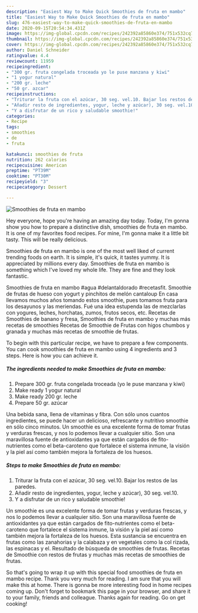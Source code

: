 ```yaml
---
description: "Easiest Way to Make Quick Smoothies de fruta en mambo"
title: "Easiest Way to Make Quick Smoothies de fruta en mambo"
slug: 476-easiest-way-to-make-quick-smoothies-de-fruta-en-mambo
date: 2020-09-15T20:54:34.431Z
image: https://img-global.cpcdn.com/recipes/242392a85860e374/751x532cq70/smoothies-de-fruta-en-mambo-foto-principal.jpg
thumbnail: https://img-global.cpcdn.com/recipes/242392a85860e374/751x532cq70/smoothies-de-fruta-en-mambo-foto-principal.jpg
cover: https://img-global.cpcdn.com/recipes/242392a85860e374/751x532cq70/smoothies-de-fruta-en-mambo-foto-principal.jpg
author: Daniel Schneider
ratingvalue: 4.4
reviewcount: 11959
recipeingredient:
- "300 gr. fruta congelada troceada yo le puse manzana y kiwi"
- "1 yogur natural"
- "200 gr. leche"
- "50 gr. azcar"
recipeinstructions:
- "Triturar la fruta con el azúcar, 30 seg. vel.10. Bajar los restos de las paredes."
- "Añadir resto de ingredientes, yogur, leche y azúcar), 30 seg. vel.10."
- "Y a disfrutar de un rico y saludable smoothie!"
categories:
- Recipe
tags:
- smoothies
- de
- fruta

katakunci: smoothies de fruta 
nutrition: 262 calories
recipecuisine: American
preptime: "PT39M"
cooktime: "PT30M"
recipeyield: "3"
recipecategory: Dessert

---
```



![Smoothies de fruta en mambo](https://img-global.cpcdn.com/recipes/242392a85860e374/751x532cq70/smoothies-de-fruta-en-mambo-foto-principal.jpg)

Hey everyone, hope you're having an amazing day today. Today, I'm gonna show you how to prepare a distinctive dish, smoothies de fruta en mambo. It is one of my favorites food recipes. For mine, I'm gonna make it a little bit tasty. This will be really delicious.

Smoothies de fruta en mambo is one of the most well liked of current trending foods on earth. It is simple, it's quick, it tastes yummy. It is appreciated by millions every day. Smoothies de fruta en mambo is something which I've loved my whole life. They are fine and they look fantastic.

Smoothies de fruta en mambo #agua #delantaldorado #recetasfit. Smoothie de frutas de hueso con yogurt y pinchitos de melón cantaloup En casa llevamos muchos años tomando estos smoothie, pues tomamos fruta para los desayunos y las meriendas. Fué una idea estupenda las de mezclarlas con yogures, leches, horchatas, zumos, frutos secos, etc. Recetas de Smoothies de banano y fresa, Smoothies de fruta en mambo y muchas más recetas de smoothies Recetas de Smoothie de Frutas con higos chumbos y granada y muchas más recetas de smoothie de frutas.


To begin with this particular recipe, we have to prepare a few components. You can cook smoothies de fruta en mambo using 4 ingredients and 3 steps. Here is how you can achieve it.

<!--inarticleads1-->

##### The ingredients needed to make Smoothies de fruta en mambo:

1. Prepare 300 gr. fruta congelada troceada (yo le puse manzana y kiwi)
1. Make ready 1 yogur natural
1. Make ready 200 gr. leche
1. Prepare 50 gr. azúcar


Una bebida sana, llena de vitaminas y fibra. Con sólo unos cuantos ingredientes, se puede hacer un delicioso, refrescante y nutritivo smoothie en sólo cinco minutos. Un smoothie es una excelente forma de tomar frutas y verduras frescas, y nos lo podemos llevar a cualquier sitio. Son una maravillosa fuente de antioxidantes ya que están cargados de fito-nutrientes como el beta-caroteno que fortalece el sistema inmune, la visión y la piel así como también mejora la fortaleza de los huesos. 

<!--inarticleads2-->

##### Steps to make Smoothies de fruta en mambo:

1. Triturar la fruta con el azúcar, 30 seg. vel.10. Bajar los restos de las paredes.
1. Añadir resto de ingredientes, yogur, leche y azúcar), 30 seg. vel.10.
1. Y a disfrutar de un rico y saludable smoothie!


Un smoothie es una excelente forma de tomar frutas y verduras frescas, y nos lo podemos llevar a cualquier sitio. Son una maravillosa fuente de antioxidantes ya que están cargados de fito-nutrientes como el beta-caroteno que fortalece el sistema inmune, la visión y la piel así como también mejora la fortaleza de los huesos. Esta sustancia se encuentra en frutas como las zanahorias y la calabaza y en vegetales como la col rizada, las espinacas y el. Resultado de búsqueda de smoothies de frutas. Recetas de Smoothie con restos de frutas y muchas más recetas de smoothies de frutas. 

So that's going to wrap it up with this special food smoothies de fruta en mambo recipe. Thank you very much for reading. I am sure that you will make this at home. There is gonna be more interesting food in home recipes coming up. Don't forget to bookmark this page in your browser, and share it to your family, friends and colleague. Thanks again for reading. Go on get cooking!
